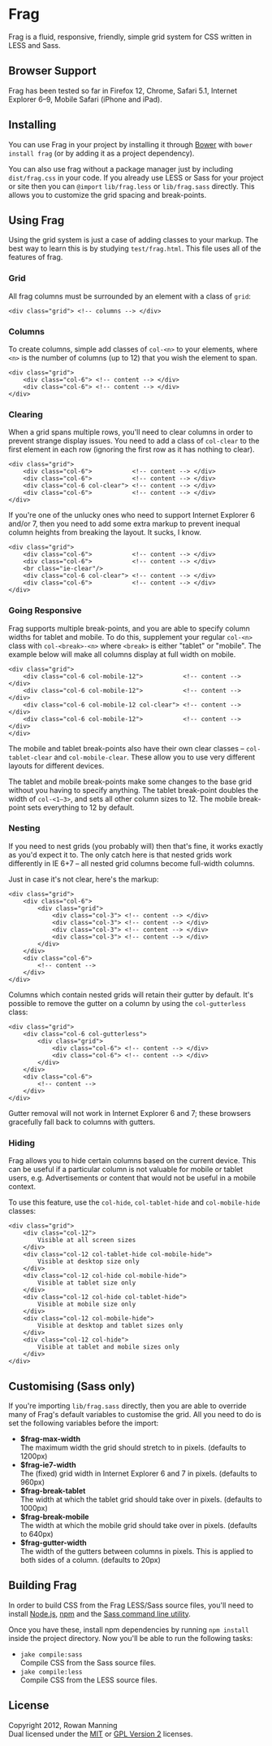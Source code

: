 
Frag
====

Frag is a fluid, responsive, friendly, simple grid system for CSS written in LESS and Sass.


Browser Support
---------------

Frag has been tested so far in Firefox 12, Chrome, Safari 5.1, Internet Explorer 6–9, Mobile Safari (iPhone and iPad).


Installing
----------

You can use Frag in your project by installing it through [Bower][bower] with `bower install frag` (or by adding it as a project dependency).

You can also use frag without a package manager just by including `dist/frag.css` in your code. If you already use LESS or Sass for your project or site then you can `@import` `lib/frag.less` or `lib/frag.sass` directly. This allows you to customize the grid spacing and break-points.


Using Frag
----------

Using the grid system is just a case of adding classes to your markup. The best way to learn this is by studying `test/frag.html`. This file uses all of the features of frag.

### Grid

All frag columns must be surrounded by an element with a class of `grid`:

    <div class="grid"> <!-- columns --> </div>

### Columns

To create columns, simple add classes of `col-<n>` to your elements, where `<n>` is the number of columns (up to 12) that you wish the element to span.

    <div class="grid">
        <div class="col-6"> <!-- content --> </div>
        <div class="col-6"> <!-- content --> </div>
    </div>

### Clearing

When a grid spans multiple rows, you'll need to clear columns in order to prevent strange display issues. You need to add a class of `col-clear` to the first element in each row (ignoring the first row as it has nothing to clear).

    <div class="grid">
        <div class="col-6">           <!-- content --> </div>
        <div class="col-6">           <!-- content --> </div>
        <div class="col-6 col-clear"> <!-- content --> </div>
        <div class="col-6">           <!-- content --> </div>
    </div>

If you're one of the unlucky ones who need to support Internet Explorer 6 and/or 7, then you need to add some extra markup to prevent inequal column heights from breaking the layout. It sucks, I know.

    <div class="grid">
        <div class="col-6">           <!-- content --> </div>
        <div class="col-6">           <!-- content --> </div>
        <br class="ie-clear"/>
        <div class="col-6 col-clear"> <!-- content --> </div>
        <div class="col-6">           <!-- content --> </div>
    </div>

### Going Responsive

Frag supports multiple break-points, and you are able to specify column widths for tablet and mobile. To do this, supplement your regular `col-<n>` class with `col-<break>-<n>` where `<break>` is either "tablet" or "mobile". The example below will make all columns display at full width on mobile.

    <div class="grid">
        <div class="col-6 col-mobile-12">           <!-- content --> </div>
        <div class="col-6 col-mobile-12">           <!-- content --> </div>
        <div class="col-6 col-mobile-12 col-clear"> <!-- content --> </div>
        <div class="col-6 col-mobile-12">           <!-- content --> </div>
    </div>

The mobile and tablet break-points also have their own clear classes – `col-tablet-clear` and `col-mobile-clear`. These allow you to use very different layouts for different devices.

The tablet and mobile break-points make some changes to the base grid without you having to specify anything. The tablet break-point doubles the width of `col-<1–3>`, and sets all other column sizes to 12. The mobile break-point sets everything to 12 by default.

### Nesting

If you need to nest grids (you probably will) then that's fine, it works exactly as you'd expect it to. The only catch here is that nested grids work differently in IE 6+7 – all nested grid columns become full-width columns.

Just in case it's not clear, here's the markup:

    <div class="grid">
        <div class="col-6">
            <div class="grid">
                <div class="col-3"> <!-- content --> </div>
                <div class="col-3"> <!-- content --> </div>
                <div class="col-3"> <!-- content --> </div>
                <div class="col-3"> <!-- content --> </div>
            </div>
        </div>
        <div class="col-6">
            <!-- content -->
        </div>
    </div>

Columns which contain nested grids will retain their gutter by default. It's possible to remove the gutter on a column by using the `col-gutterless` class:

    <div class="grid">
        <div class="col-6 col-gutterless">
            <div class="grid">
                <div class="col-6"> <!-- content --> </div>
                <div class="col-6"> <!-- content --> </div>
            </div>
        </div>
        <div class="col-6">
            <!-- content -->
        </div>
    </div>

Gutter removal will not work in Internet Explorer 6 and 7; these browsers gracefully fall back to columns with gutters.

### Hiding

Frag allows you to hide certain columns based on the current device. This can be useful if a particular column is not valuable for mobile or tablet users, e.g. Advertisements or content that would not be useful in a mobile context.

To use this feature, use the `col-hide`, `col-tablet-hide` and `col-mobile-hide` classes:

    <div class="grid">
        <div class="col-12">
            Visible at all screen sizes
        </div>
        <div class="col-12 col-tablet-hide col-mobile-hide">
            Visible at desktop size only
        </div>
        <div class="col-12 col-hide col-mobile-hide">
            Visible at tablet size only
        </div>
        <div class="col-12 col-hide col-tablet-hide">
            Visible at mobile size only
        </div>
        <div class="col-12 col-mobile-hide">
            Visible at desktop and tablet sizes only
        </div>
        <div class="col-12 col-hide">
            Visible at tablet and mobile sizes only
        </div>
    </div>


Customising (Sass only)
-----------------------

If you're importing `lib/frag.sass` directly, then you are able to override many of Frag's default variables to customise the grid. All you need to do is set the following variables before the import:

  * **$frag-max-width**  
    The maximum width the grid should stretch to in pixels. (defaults to 1200px)
  * **$frag-ie7-width**  
    The (fixed) grid width in Internet Explorer 6 and 7 in pixels. (defaults to 960px)
  * **$frag-break-tablet**  
    The width at which the tablet grid should take over in pixels. (defaults to 1000px)
  * **$frag-break-mobile**  
    The width at which the mobile grid should take over in pixels. (defaults to 640px)
  * **$frag-gutter-width**  
    The width of the gutters between columns in pixels. This is applied to both sides of a column. (defaults to 20px)


Building Frag
-------------

In order to build CSS from the Frag LESS/Sass source files, you'll need to install [Node.js][node], [npm][npm] and the [Sass command line utility][sass].

Once you have these, install npm dependencies by running `npm install` inside the project directory. Now you'll be able to run the following tasks:

  * `jake compile:sass`  
    Compile CSS from the Sass source files.
  * `jake compile:less`  
    Compile CSS from the LESS source files.


License
-------

Copyright 2012, Rowan Manning  
Dual licensed under the [MIT][mit] or [GPL Version 2][gpl2] licenses.



[bower]: http://twitter.github.com/bower/
[gpl2]: http://opensource.org/licenses/gpl-2.0.php
[mit]: http://opensource.org/licenses/mit-license.php
[node]: http://nodejs.org/
[npm]: http://npmjs.org/
[sass]: http://sass-lang.com/download.html
